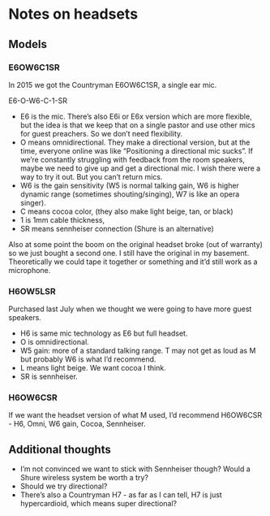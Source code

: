 # Notes on headsets

## Models

### E6OW6C1SR

In 2015 we got the Countryman E6OW6C1SR, a single ear mic.

E6-O-W6-C-1-SR

- E6 is the mic. There’s also E6i or E6x version which are more flexible, but the idea is that we keep that on a single pastor and use other mics for guest preachers. So we don’t need flexibility.
- O means omnidirectional. They make a directional version, but at the time, everyone online was like “Positioning a directional mic sucks”. If we’re constantly struggling with feedback from the room speakers, maybe we need to give up and get a directional mic. I wish there were a way to try it out. But you can’t return mics.
- W6 is the gain sensitivity (W5 is normal talking gain, W6 is higher dynamic range (sometimes shouting/singing), W7 is like an opera singer).
- C means cocoa color, (they also make light beige, tan, or black)
- 1 is 1mm cable thickness,
- SR means sennheiser connection (Shure is an alternative)

Also at some point the boom on the original headset broke (out of warranty) so we just bought a second one. I still have the original in my basement. Theoretically we could tape it together or something and it’d still work as a microphone.

### H6OW5LSR

Purchased last July when we thought we were going to have more guest speakers.

- H6 is same mic technology as E6 but full headset.
- O is omnidirectional.
- W5 gain: more of a standard talking range. T may not get as loud as M but probably W6 is what I’d recommend.
- L means light beige. We want cocoa I think.
- SR is sennheiser.

### H6OW6CSR

If we want the headset version of what M used, I’d recommend H6OW6CSR - H6, Omni, W6 gain, Cocoa, Sennheiser.

## Additional thoughts

- I’m not convinced we want to stick with Sennheiser though? Would a Shure wireless system be worth a try?
- Should we try directional?
- There’s also a Countryman H7 - as far as I can tell, H7 is just hypercardioid, which means super directional?
